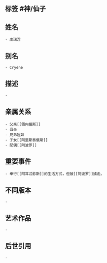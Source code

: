 ## 标签  #神/仙子
## 姓名
	- 库瑞涅
## 别名
	- Cryene
## 描述
	-
## 亲属关系
	- 父亲[[佩内俄斯]]
	- 母亲
	- 兄弟姐妹
	- 子女[[阿里斯泰俄斯]]
	- 配偶[[阿波罗]]
## 重要事件
	- 奉行[[阿耳忒弥斯]]的生活方式，但被[[阿波罗]]掳走。
## 不同版本
	-
## 艺术作品
	-
## 后世引用
	-
